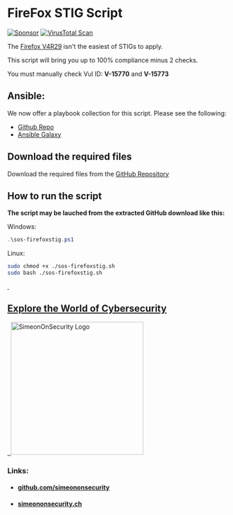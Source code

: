 # FireFox STIG Script

[![Sponsor](https://img.shields.io/badge/Sponsor-Click%20Here-ff69b4)](https://github.com/sponsors/simeononsecurity) [![VirusTotal Scan](https://github.com/simeononsecurity/FireFox-STIG-Script/actions/workflows/virustotal.yml/badge.svg)](https://github.com/simeononsecurity/FireFox-STIG-Script/actions/workflows/virustotal.yml)

The [Firefox V4R29](https://dl.dod.cyber.mil/wp-content/uploads/stigs/zip/U_MOZ_FireFox_V4R29_STIG.zip) isn't the easiest of STIGs to apply. 

This script will bring you up to 100% compliance minus 2 checks.

You must manually check Vul ID: **V-15770** and **V-15773**

## Ansible:
We now offer a playbook collection for this script. Please see the following:
- [Github Repo](https://github.com/simeononsecurity/Windows_STIG_Ansible)
- [Ansible Galaxy](https://galaxy.ansible.com/simeononsecurity/windows_stigs)

## Download the required files

Download the required files from the [GitHub Repository](https://github.com/simeononsecurity/FireFox-STIG-Script)

## How to run the script

**The script may be lauched from the extracted GitHub download like this:**

Windows:
```powershell
.\sos-firefoxstig.ps1
```

Linux:
```bash
sudo chmod +x ./sos-firefoxstig.sh
sudo bash ./sos-firefoxstig.sh
```

<a href="https://simeononsecurity.com" target="_blank" rel="noopener noreferrer">
  <h2>Explore the World of Cybersecurity</h2>
</a>
<a href="https://simeononsecurity.com" target="_blank" rel="noopener noreferrer">
  <img src="https://simeononsecurity.com/img/banner.png" alt="SimeonOnSecurity Logo" width="300" height="300">
</a>

### Links:
- #### [github.com/simeononsecurity](https://github.com/simeononsecurity)
- #### [simeononsecurity.ch](https://simeononsecurity.ch)
